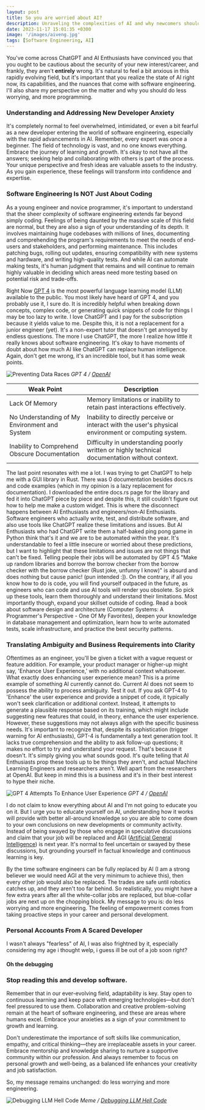 ```yaml
---
layout: post
title: So you are worried about AI?
description: Unraveling the complexities of AI and why newcomers should focus less on worrying.
date: 2023-11-17 15:01:35 +0300
image: '/images/aiveng.jpg'
tags: [Software Engineering, AI]
---
```

You've come across ChatGPT and AI Enthusiasts have convinced you that you ought to be cautious about the security of your new interest/career, and frankly, they aren't **entirely** wrong. It's natural to feel a bit anxious in this rapidly evolving field, but it's important that you realize the state of AI right now, its capabilities, and the nuances that come with software engineering. I'll also share my perspective on the matter and why you should do less worrying, and more programming.

### Understanding and Addressing New Developer Anxiety

It's completely normal to feel overwhelmed, intimidated, or even a bit fearful as a new developer entering the world of software engineering, especially with the rapid advancements in AI. Remember, every expert was once a beginner. The field of technology is vast, and no one knows everything. Embrace the journey of learning and growth. It's okay to not have all the answers; seeking help and collaborating with others is part of the process. Your unique perspective and fresh ideas are valuable assets to the industry. As you gain experience, these feelings will transform into confidence and expertise.

### Software Engineering Is NOT Just About Coding

As a young engineer and novice programmer, it's important to understand that the sheer complexity of software engineering extends far beyond simply coding. Feelings of being daunted by the massive scale of this field are normal, but they are also a sign of your understanding of its depth. It involves maintaining huge codebases with millions of lines, documenting and comprehending the program's requirements to meet the needs of end-users and stakeholders, and performing maintenance. This includes patching bugs, rolling out updates, ensuring compatibility with new systems and hardware, and writing high-quality tests. And while AI can automate making tests, it's human judgment that remains and will continue to remain highly valuable in deciding which areas need more testing based on potential risk and trade-offs.

Right Now [GPT 4](https://chat.openai.com/) is the most powerful language learning model (LLM) available to the public. You most likely have heard of GPT 4, and you probably use it, I sure do. It is incredibly helpful when breaking down concepts, complex code, or generating quick snippets of code for things I may be too lazy to write. I love ChatGPT and I pay for the subscription because it yields value to me. Despite this, it is not a replacement for a junior engineer (yet). It's a non-expert tutor that doesn't get annoyed by endless questions. The more I use ChatGPT, the more I realize how little it really knows about software engineering. It's okay to have moments of doubt about how much AI like ChatGPT can replace human intelligence. Again, don't get me wrong, it's an incredible tool, but it has some weak points.

![Preventing Data Races]({{site.baseurl}}/images/gpt4ex.png)
*GPT 4 / [OpenAI](https://openai.com/)*

| Weak Point | Description |
|-----------|-------------|
| Lack Of Memory | Memory limitations or inability to retain past interactions effectively. |
| No Understanding of My Environment and System | Inability to directly perceive or interact with the user's physical environment or computing system. |
| Inability to Comprehend Obscure Documentation | Difficulty in understanding poorly written or highly technical documentation without context. |

The last point resonates with me a lot. I was trying to get ChatGPT to help me with a GUI library in Rust. There was 0 documentation besides docs.rs and code examples (which in my opinion is a lazy replacement for documentation). I downloaded the entire docs.rs page for the library and fed it into ChatGPT piece by piece and despite this, it still couldn't figure out how to help me make a custom widget. This is where the disconnect happens between AI Enthusiasts and engineers/non-AI Enthusiasts. Software engineers who actually write, test, and distribute software, and also use tools like ChatGPT realize these limitations and issues. But AI Enthusiasts who had ChatGPT write them a half-baked ping pong game in Python think that's it and we are to be automated within the year. It's understandable to feel a little insecure or worried about these predictions, but I want to highlight that these limitations and issues are not things that can't be fixed. Telling people their jobs will be automated by GPT 4.5 "Make up random libraries and borrow the borrow checker from the borrow checker with the borrow checker (Rust joke, unfunny I know)" is absurd and does nothing but cause panic! (pun intended :]). On the contrary, if all you know how to do is code, you will find yourself outpaced in the future, as engineers who can code and use AI tools will render you obsolete. So pick up these tools, learn them thoroughly and understand their limitations. Most importantly though, expand your skillset outside of coding. Read a book about software design and architecture (Computer Systems: A Programmer's Perspective - One Of My Favorites), deepen your knowledge in database management and optimization, learn how to write automated tests, scale infrastructure, and practice the best security patterns.

### Translating Ambiguity and Business Requirements into Clarity

Oftentimes as an engineer, you'll be given a ticket with a vague request or feature addition. For example, your product manager or higher-up might say, 'Enhance User Experience,' with no additional context whatsoever. What exactly does enhancing user experience mean? This is a prime example of something AI currently cannot do. Current AI does not seem to possess the ability to process ambiguity. Test it out. If you ask GPT-4 to 'Enhance' the user experience and provide a snippet of code, it typically won't seek clarification or additional context. Instead, it attempts to generate a plausible response based on its training, which might include suggesting new features that could, in theory, enhance the user experience. However, these suggestions may not always align with the specific business needs. It's important to recognize that, despite its sophistication (trigger warning for AI enthusiasts), GPT-4 is fundamentally a text generation tool. It lacks true comprehension and the ability to ask follow-up questions; it makes no effort to try and understand your request. That's because it doesn't. It's simply giving you what sounds good. It's quite telling that AI Enthusiasts prop these tools up to be things they aren't, and actual Machine Learning Engineers and researchers aren't. Well apart from the researchers at OpenAI. But keep in mind this is a business and it's in their best interest to hype their niche.

![GPT 4 Attempts To Enhance User Experience]({{site.baseurl}}/images/gpt4amb.png)
*GPT 4 / [OpenAI](https://openai.com/)*

I do not claim to know everything about AI and I'm not going to educate you on it. But I urge you to educate yourself on AI, understanding how it works will provide with better all-around knowledge so you are able to come down to your own conclusions on new developments or community activity. Instead of being swayed by those who engage in speculative discussions and claim that your job will be replaced and AGI ([Artificial General Intelligence](https://en.wikipedia.org/wiki/Artificial_general_intelligence)) is next year. It's normal to feel uncertain or swayed by these discussions, but grounding yourself in factual knowledge and continuous learning is key.

By the time software engineers can be fully replaced by AI (I am a strong believer we would need AGI at the very minimum to achieve this), then every other job would also be replaced. The trades are safe until robotics catches up, and they aren't too far behind. So realistically, you might have a few extra years after all the white-collar jobs are replaced, but blue-collar jobs are next up on the chopping block. My message to you is: do less worrying and more engineering. The feeling of empowerment comes from taking proactive steps in your career and personal development.


### Personal Accounts From A Scared Developer
I wasn't always "fearless" of AI, I was also frightned by it, especially considering my age i thought welp, i guess ill be out of a job soon right?

#### Oh the debugging

### Stop reading this and develop software.

Remember that in our ever-evolving field, adaptability is key. Stay open to continuous learning and keep pace with emerging technologies—but don't feel pressured to use them. Collaboration and creative problem-solving remain at the heart of software engineering, and these are areas where humans excel. Embrace your anxieties as a sign of your commitment to growth and learning.

Don't underestimate the importance of soft skills like communication, empathy, and critical thinking—they are irreplaceable assets in your career. Embrace mentorship and knowledge sharing to nurture a supportive community within our profession. And always remember to focus on personal growth and well-being, as a balanced life enhances your creativity and job satisfaction.

So, my message remains unchanged: do less worrying and more engineering.

![Debugging LLM Hell Code]({{site.baseurl}}/images/gpt4debug.png)
*Meme / [Debugging LLM Hell Code](https://openai.com/)*
